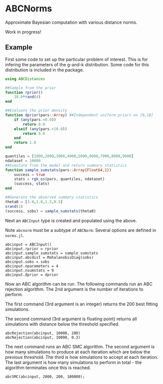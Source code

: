 # ABCNorms

Approximate Bayesian computation with various distance norms.

Work in progress!

## Example

First some code to set up the particular problem of interest. This is for infering the parameters of the g-and-k distribution. Some code for this distribution is included in the package.

```julia
using ABCDistances

##Sample from the prior
function rprior()
    10.0*rand(4)
end

##Evaluate the prior density
function dprior(pars::Array) ##Independent uniform priors on [0,10]
    if (any(pars.<0.0))
        return 0.0
    elseif (any(pars.>10.0))
        return 0.0
    end
    return 1.0
end

quantiles = [1000,2000,3000,4000,5000,6000,7000,8000,9000]
ndataset = 10000
##Simulate from the model and return summary statistics
function sample_sumstats(pars::Array{Float64,1})
    success = true
    stats = rgk_os(pars, quantiles, ndataset)
    (success, stats)
end

##Generate the observed summary statistics
theta0 = [3.0,1.0,1.5,0.5]
srand(1)
(success, sobs) = sample_sumstats(theta0)
```

Next an `ABCInput` type is created and populated using the above.

Note `abcnorm` must be a subtype of `ABCNorm`. Several options are defined in `norms.jl`.

```
abcinput = ABCInput()
abcinput.rprior = rprior
abcinput.sample_sumstats = sample_sumstats
abcinput.abcdist = MahalanobisDiag(sobs)
abcinput.sobs = sobs
abcinput.nparameters = 4
abcinput.nsumstats = 9
abcinput.dprior = dprior
```

Now an ABC algorithm can be run. The following commands run an ABC rejection algorithm. The 2nd argument is the number of iterations to perform.

The first command (3rd argument is an integer) returns the 200 best fitting simulations.

The second command (3rd argument is floating point) returns all simulations with distance below the threshold specified.

```
abcRejection(abcinput, 10000, 200)
abcRejection(abcinput, 10000, 0.3)
```

The next command runs an ABC SMC algorithm.
The second argument is how many simulations to produce at each iteration which are below the *previous* threshold.
The third is how simulations to accept at each iteration.
The last argument is how many simulations to perform in total - the algorithm terminates once this is reached.

```
abcSMC(abcinput, 2000, 200, 100000);
```